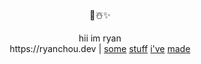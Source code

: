 <p align="center">
🎄☃️✨
</p>
<div align="center">
hii im ryan<br>
https://ryanchou.dev | <a href="https://github.com/ryanchou-dev/onelineaday">some</a> <a href="https://github.com/ryanchou-dev/weeklys">stuff</a> <a href="https://github.com/ryanchou-dev/oimc">i've</a> <a href="https://github.com/ryanchou-dev/cow_gen">made</a>
</div>
